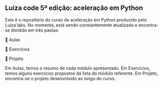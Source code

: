 
<h2 align='left'> Luiza code 5ª edição: aceleração em Python </h2>
<p>Este é o repositório do curso de aceleração em Python produzido pelo Luiza labs. No momento, está sendo constantemente atualizado e encontra-se dividido em três pastas:</p>
<p>💙 Aulas</p>
<p>💙 Exercícios</p>
<p>💙 Projeto</p>
<p>Em Aulas, temos o resumo de cada módulo apresentado. Em Exercícios, temos alguns exercícios propostos da lista do módulo referente. Em Projeto, encontra-se o projeto desenvolvido ao longo do curso.</p>
